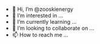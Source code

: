 - 👋 Hi, I’m @zooskienergy
- 👀 I’m interested in ...
- 🌱 I’m currently learning ...
- 💞️ I’m looking to collaborate on ...
- 📫 How to reach me ...

<!---
zooskienergy/zooskienergy is a ✨ special ✨ repository because its `README.md` (this file) appears on your GitHub profile.
You can click the Preview link to take a look at your changes.
--->
